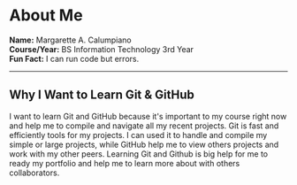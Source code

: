 # About Me

**Name:** Margarette A. Calumpiano  
**Course/Year:** BS Information Technology 3rd Year  
**Fun Fact:** I can run code but errors.  

---

## Why I Want to Learn Git & GitHub

I want to learn Git and GitHub because it's important to my course right now and help me to compile and navigate all my recent projects.  Git is fast and efficiently tools for my projects. I can used it to handle and compile my simple or large projects, while GitHub help me to view others projects and work with my other peers. Learning Git and Github is big help for me to ready my portfolio and help me to learn more about with others collaborators.


